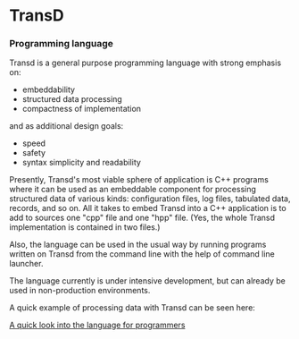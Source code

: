 # TransD
### Programming language

Transd is a general purpose programming language with strong emphasis on:

* embeddability
* structured data processing
* compactness of implementation

and as additional design goals:

* speed
* safety
* syntax simplicity and readability

Presently, Transd's most viable sphere of application is C++ programs where it can
be used as an embeddable component for processing structured data of various kinds:
configuration files, log files, tabulated data, records, and so on. All it takes to
embed Transd into a C++ application is to add to sources one "cpp" file and one
"hpp" file. (Yes, the whole Transd implementation is contained in two files.)

Also, the language can be used in the usual way by running programs written on
Transd from the command line with the help of command line launcher.

The language currently is under intensive development, but can already be used in
non-production environments.

A quick example of processing data with Transd can be seen here:

[A quick look into the language for programmers](https://transd-lang.github.io/quick.html)
